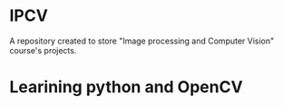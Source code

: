 # IPCV
A repository created to store "Image processing and Computer Vision" course's projects.

# Learining python and OpenCV

